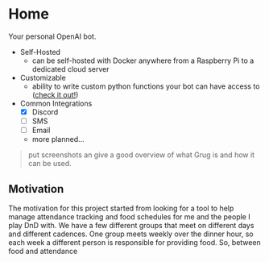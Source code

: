 # Home

Your personal OpenAI bot.

- Self-Hosted
    - can be self-hosted with Docker anywhere from a Raspberry Pi to a dedicated cloud server
- Customizable
    - ability to write custom python functions your bot can have access to ([check it out!]())
- Common Integrations
    - [x] Discord
    - [ ] SMS
    - [ ] Email
    - more planned...

> put screenshots an give a good overview of what Grug is and how it can be used.

## Motivation

The motivation for this project started from looking for a tool to help manage attendance tracking and food schedules
for me and the people I play DnD with. We have a few different groups that meet on different days and different
cadences. One group meets weekly over the dinner hour, so each week a different person is responsible for providing
food.  So, between food and attendance
